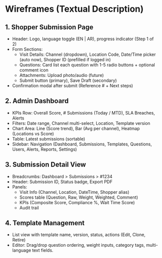 # Wireframes (Textual Description)

## 1. Shopper Submission Page
- Header: Logo, language toggle (EN | AR), progress indicator (Step 1 of 2)
- Form Sections:
  - Visit Details: Channel (dropdown), Location Code, Date/Time picker (auto now), Shopper ID (prefilled if logged in)
  - Questions: Card list each question with 1-5 radio buttons + optional comment icon
  - Attachments: Upload photo/audio (future)
  - Submit button (primary), Save Draft (secondary)
- Confirmation modal after submit (Reference # + Next steps)

## 2. Admin Dashboard
- KPIs Row: Overall Score, # Submissions (Today / MTD), SLA Breaches, Alerts
- Filters: Date range, Channel multi-select, Location, Template version
- Chart Area: Line (Score trend), Bar (Avg per channel), Heatmap (Locations vs Score)
- Table: Latest submissions (sortable)
- Sidebar: Navigation (Dashboard, Submissions, Templates, Questions, Users, Alerts, Reports, Settings)

## 3. Submission Detail View
- Breadcrumbs: Dashboard > Submissions > #1234
- Header: Submission ID, Status badge, Export PDF
- Panels:
  - Visit Info (Channel, Location, DateTime, Shopper alias)
  - Scores table (Question, Raw, Weight, Weighted, Comment)
  - KPIs (Composite Score, Compliance %, Wait Time Score)
  - Audit trail

## 4. Template Management
- List view with template name, version, status, actions (Edit, Clone, Retire)
- Editor: Drag/drop question ordering, weight inputs, category tags, multi-language text fields.
